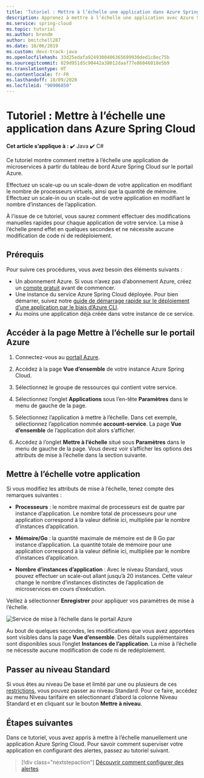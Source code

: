 ```yaml
---
title: 'Tutoriel : Mettre à l’échelle une application dans Azure Spring Cloud | Microsoft Docs'
description: Apprenez à mettre à l’échelle une application avec Azure Spring Cloud dans le portail Azure.
ms.service: spring-cloud
ms.topic: tutorial
ms.author: brendm
author: bmitchell287
ms.date: 10/06/2019
ms.custom: devx-track-java
ms.openlocfilehash: 33d25edafa9249300406365699930ded1c8ec75b
ms.sourcegitcommit: 829d951d5c90442a38012daaf77e86046018e5b9
ms.translationtype: HT
ms.contentlocale: fr-FR
ms.lasthandoff: 10/09/2020
ms.locfileid: "90906850"
---
```

# <a name="tutorial-scale-an-application-in-azure-spring-cloud"></a>Tutoriel : Mettre à l’échelle une application dans Azure Spring Cloud

**Cet article s’applique à :** ✔️ Java ✔️ C#

Ce tutoriel montre comment mettre à l’échelle une application de microservices à partir du tableau de bord Azure Spring Cloud sur le portail Azure.

Effectuez un scale-up ou un scale-down de votre application en modifiant le nombre de processeurs virtuels, ainsi que la quantité de mémoire. Effectuez un scale-in ou un scale-out de votre application en modifiant le nombre d’instances de l’application.

À l’issue de ce tutoriel, vous saurez comment effectuer des modifications manuelles rapides pour chaque application de votre service. La mise à l’échelle prend effet en quelques secondes et ne nécessite aucune modification de code ni de redéploiement.

## <a name="prerequisites"></a>Prérequis

Pour suivre ces procédures, vous avez besoin des éléments suivants :

* Un abonnement Azure. Si vous n’avez pas d’abonnement Azure, créez un [compte gratuit](https://azure.microsoft.com/free/?WT.mc_id=A261C142F) avant de commencer. 
* Une instance du service Azure Spring Cloud déployée.  Pour bien démarrer, suivez notre [guide de démarrage rapide sur le déploiement d’une application par le biais d’Azure CLI](spring-cloud-quickstart.md).
* Au moins une application déjà créée dans votre instance de ce service.

## <a name="navigate-to-the-scale-page-in-the-azure-portal"></a>Accéder à la page Mettre à l’échelle sur le portail Azure

1. Connectez-vous au [portail Azure](https://portal.azure.com).

1. Accédez à la page **Vue d’ensemble** de votre instance Azure Spring Cloud.

1. Sélectionnez le groupe de ressources qui contient votre service.

1. Sélectionnez l’onglet **Applications** sous l’en-tête **Paramètres** dans le menu de gauche de la page.

1. Sélectionnez l’application à mettre à l’échelle. Dans cet exemple, sélectionnez l’application nommée **account-service**. La page **Vue d’ensemble** de l’application doit alors s’afficher.

1. Accédez à l’onglet **Mettre à l’échelle** situé sous **Paramètres** dans le menu de gauche de la page. Vous devez voir s’afficher les options des attributs de mise à l’échelle dans la section suivante.

## <a name="scale-your-application"></a>Mettre à l’échelle votre application

Si vous modifiez les attributs de mise à l’échelle, tenez compte des remarques suivantes :

* **Processeurs** : le nombre maximal de processeurs est de quatre par instance d’application. Le nombre total de processeurs pour une application correspond à la valeur définie ici, multipliée par le nombre d’instances d’application.

* **Mémoire/Go** : la quantité maximale de mémoire est de 8 Go par instance d’application. La quantité totale de mémoire pour une application correspond à la valeur définie ici, multipliée par le nombre d’instances d’application.

* **Nombre d’instances d’application** : Avec le niveau Standard, vous pouvez effectuer un scale-out allant jusqu’à 20 instances. Cette valeur change le nombre d’instances distinctes de l’application de microservices en cours d’exécution.

Veillez à sélectionner **Enregistrer** pour appliquer vos paramètres de mise à l’échelle.

![Service de mise à l’échelle dans le portail Azure](media/spring-cloud-tutorial-scale-manual/scale-up-out.png)

Au bout de quelques secondes, les modifications que vous avez apportées sont visibles dans la page **Vue d’ensemble**. Des détails supplémentaires sont disponibles sous l’onglet **Instances de l’application**. La mise à l’échelle ne nécessite aucune modification de code ni de redéploiement.

## <a name="upgrade-to-the-standard-tier"></a>Passer au niveau Standard
Si vous êtes au niveau De base et limité par une ou plusieurs de ces [restrictions](spring-cloud-quotas.md), vous pouvez passer au niveau Standard. Pour ce faire, accédez au menu Niveau tarifaire en sélectionnant d’abord la colonne Niveau Standard et en cliquant sur le bouton **Mettre à niveau**.

## <a name="next-steps"></a>Étapes suivantes

Dans ce tutoriel, vous avez appris à mettre à l’échelle manuellement une application Azure Spring Cloud. Pour savoir comment superviser votre application en configurant des alertes, passez au tutoriel suivant.

> [!div class="nextstepaction"]
> [Découvrir comment configurer des alertes](spring-cloud-tutorial-alerts-action-groups.md)
